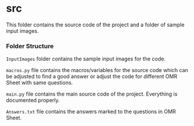 # src

This folder contains the source code of the project and a folder of sample input images.


### Folder Structure

`InputImages` folder contains the sample input images for the code.

`macros.py` file contains the macros/variables for the source code which can be adjusted to find a good answer or adjust the code for different OMR Sheet with same questions.

`main.py` file contains the main source code of the project. Everything is documented properly.

`Answers.txt` file contains the answers marked to the questions in OMR Sheet.


